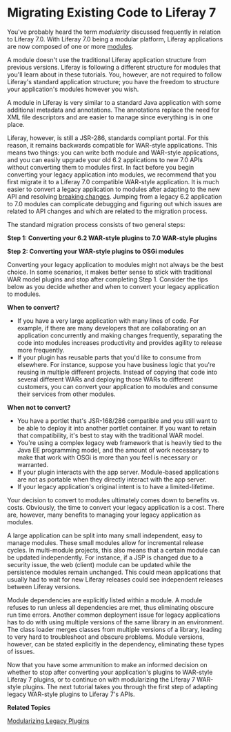 # Migrating Existing Code to Liferay 7 [](id=migrating-existing-code-to-liferay-7)

You've probably heard the term *modularity* discussed frequently in relation to
Liferay 7.0. With Liferay 7.0 being a modular platform, Liferay applications are
now composed of one or more
[modules](https://dev.liferay.com/participate/liferaypedia/-/wiki/Main/Module).

A module doesn't use the traditional Liferay application structure from previous
versions. Liferay is following a different structure for modules that you'll
learn about in these tutorials. You, however, are not required to follow
Liferay's standard application structure; you have the freedom to structure your
application's modules however you wish.

A module in Liferay is very similar to a standard Java application with some
additional metadata and annotations. The annotations replace the need for XML
file descriptors and are easier to manage since everything is in one place.  

Liferay, however, is still a JSR-286, standards compliant portal. For this
reason, it remains backwards compatible for WAR-style applications. This means
two things: you can write both module and WAR-style applications, and you can
easily upgrade your old 6.2 applications to new 7.0 APIs without converting them
to modules first. In fact before you begin converting your legacy application
into modules, we recommend that you first migrate it to a Liferay 7.0 compatible
WAR-style application. It is much easier to convert a legacy application to
modules after adapting to the new API and resolving [breaking changes](https://dev.liferay.com/develop/reference/-/knowledge_base/7-0/breaking-changes).
Jumping from a legacy 6.2 application to 7.0 modules can complicate debugging
and figuring out which issues are related to API changes and which are related
to the migration process.

The standard migration process consists of two general steps: 

**Step 1:  Converting your 6.2 WAR-style plugins to 7.0 WAR-style plugins** <!--(/develop/tutorials/-/knowledge_base/7-0/adapting-to-liferay-7s-api)-->

**Step 2:  Converting your WAR-style plugins to OSGi modules** <!--(/develop/tutorials/-/knowledge_base/7-0/modularizing-legacy-plugins)-->

Converting your legacy application to modules might not always be the best
choice. In some scenarios, it makes better sense to stick with traditional WAR
model plugins and stop after completing Step 1. Consider the tips below as you
decide whether and when to convert your legacy application to modules.

**When to convert?**

-   If you have a very large application with many lines of code. For example, if
    there are many developers that are collaborating on an application
    concurrently and making changes frequently, separating the code into modules
    increases productivity and provides agility to release more frequently.
-   If your plugin has reusable parts that you'd like to consume from elsewhere.
    For instance, suppose you have business logic that you're reusing in
    multiple different projects. Instead of copying that code into several
    different WARs and deploying those WARs to different customers, you can
    convert your application to modules and consume their services from other
    modules.

**When not to convert?**

-   You have a portlet that's JSR-168/286 compatible and you still want to be
    able to deploy it into another portlet container. If you want to retain that
    compatibility, it's best to stay with the traditional WAR model.
-   You're using a complex legacy web framework that is heavily tied to the Java
    EE programming model, and the amount of work necessary to make that work
    with OSGi is more than you feel is necessary or warranted.
-   If your plugin interacts with the app server. Module-based applications are
    not as portable when they directly interact with the app server.
- If your legacy application's original intent is to have a limited-lifetime.

Your decision to convert to modules ultimately comes down to benefits vs.
costs. Obviously, the time to convert your legacy application is a cost.
There are, however, many benefits to managing your legacy application as
modules.

A large application can be split into many small independent, easy to manage
modules. These small modules allow for incremental release cycles. In
multi-module projects, this also means that a certain module can be updated
independently. For instance, if a JSP is changed due to a security issue, the
web (client) module can be updated while the persistence modules remain
unchanged. This could mean applications that usually had to wait for new
Liferay releases could see independent releases between Liferay versions.

Module dependencies are explicitly listed within a module. A module refuses to
run unless all dependencies are met, thus eliminating obscure run time errors.
Another common deployment issue for legacy applications has to do with using
multiple versions of the same library in an environment. The class loader merges
classes from multiple versions of a library, leading to very hard to
troubleshoot and obscure problems. Module versions, however, can be stated
explicitly in the dependency, eliminating these types of issues.

Now that you have some ammunition to make an informed decision on whether to
stop after converting your application's plugins to WAR-style Liferay 7 plugins,
or to continue on with modularizing the Liferay 7 WAR-style plugins. The next
tutorial takes you through the first step of adapting legacy WAR-style plugins
to Liferay 7's APIs.

**Related Topics**

<!--[Adapting to Liferay 7's API](/develop/tutorials/-/knowledge_base/7-0/adapting-to-liferay-7s-api)-->

[Modularizing Legacy Plugins](/develop/tutorials/-/knowledge_base/7-0/modularizing-legacy-plugins)
